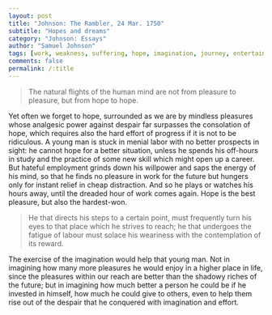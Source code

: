 ```yaml
---
layout: post
title: "Johnson: The Rambler, 24 Mar. 1750"
subtitle: "Hopes and dreams"
category: "Johnson: Essays"
author: "Samuel Johnson"
tags: [work, weakness, suffering, hope, imagination, journey, entertainment, distractions]
comments: false
permalink: /:title
---
```


> The natural flights of the human mind are not from pleasure to pleasure, but from hope to hope.

Yet often we forget to hope, surrounded as we are by mindless pleasures whose analgesic power against despair far surpasses the consolation of hope, which requires also the hard effort of progress if it is not to be ridiculous. A young man is stuck in menial labor with no better prospects in sight: he cannot hope for a better situation, unless he spends his off-hours in study and the practice of some new skill which might open up a career. But hateful employment grinds down his willpower and saps the energy of his mind, so that he finds no pleasure in work for the future but hungers only for instant relief in cheap distraction. And so he plays or watches his hours away, until the dreaded hour of work comes again. Hope is the best pleasure, but also the hardest-won.

> He that directs his steps to a certain point, must frequently turn his eyes to that place which he strives to reach; he that undergoes the fatigue of labour must solace his weariness with the contemplation of its reward.

The exercise of the imagination would help that young man. Not in imagining how many more pleasures he would enjoy in a higher place in life, since the pleasures within our reach are better than the shadowy riches of the future; but in imagining how much better a person he could be if he invested in himself, how much he could give to others, even to help them rise out of the despair that he conquered with imagination and effort.